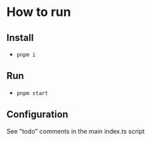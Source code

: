 # How to run

## Install

- `pnpm i`

## Run

- `pnpm start`

## Configuration

See "todo" comments in the main index.ts script
